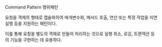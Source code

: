 Command Pattern
행위패턴

요청을 객체의 형태로 캡슐화하여 매개변수화, 메서드 호출, 연산 또는 특정 작업을 지연 실행 등을 지원하는 패턴이다.

이를 통해 요청을 별도의 객체로 만들어 처리하는 것으로 실행 취소, 로깅, 트랜잭션 등의 기능을 구현하는 데 유용하다.

